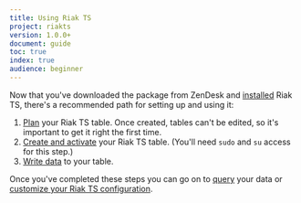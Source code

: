```yaml
---
title: Using Riak TS
project: riakts
version: 1.0.0+
document: guide
toc: true
index: true
audience: beginner
---
```


[activating]: http://docs.basho.com/riakts/1.0.0/using/creating-activating/
[configuring]: http://docs.basho.com/riakts/1.0.0/using/configuring
[installing]: http://docs.basho.com/riakts/1.0.0/installing/installing/
[planning]: http://docs.basho.com/riakts/1.0.0/using/planning
[querying]: http://docs.basho.com/riakts/1.0.0/using/querying
[writing]: http://docs.basho.com/riakts/1.0.0/using/writingdata


Now that you've downloaded the package from ZenDesk and [installed][installing] Riak TS, there's a recommended path for setting up and using it:

1. [Plan][planning] your Riak TS table. Once created, tables can't be edited, so it's important to get it right the first time.
2. [Create and activate][activating] your Riak TS table. (You'll need `sudo` and `su` access for this step.)
3. [Write data][writing] to your table.

Once you've completed these steps you can go on to [query][querying] your data or [customize your Riak TS configuration][configuring].
